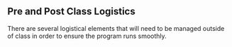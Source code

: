 ## Pre and Post Class Logistics
There are several logistical elements that will need to be managed outside of class in order to ensure the program runs smoothly.
